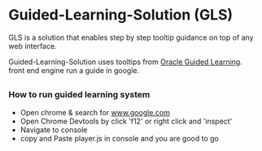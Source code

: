 # Guided-Learning-Solution (GLS)

GLS is a solution that enables step by step tooltip guidance on top of any web interface. 

Guided-Learning-Solution uses tooltips from [Oracle Guided Learning](https://education.oracle.com/oracle-cloud-guided-learning).<br>
front end engine run a guide in google.<br>
## 
### How to run guided learning system

* Open chrome & search for www.google.com
* Open Chrome Devtools by click 'f12' or right click and 'inspect'
* Navigate to console
* copy and Paste player.js in console and you are good to go 



